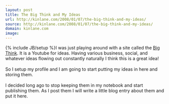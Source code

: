 ```yaml
---
layout: post
title: The Big Think and My Ideas
url: http://kinlane.com/2008/01/07/the-big-think-and-my-ideas/
source: http://kinlane.com/2008/01/07/the-big-think-and-my-ideas/
domain: kinlane.com
image: 
---
```

{% include JB/setup %}I was just playing around with a site called the <a href="http://www.bigthink.com/">Big Think</a>. It is a Youtube for ideas. Having various business, social, and whatever ideas flowing out constantly naturally I think this is a great idea!<br />
<br />
So I setup my profile and I am going to start putting my ideas in here and storing them.<br />
<br />
I decided long ago to stop keeping them in my notebook and start publishing them. As I post them I will write a little blog entry about them and put it here.